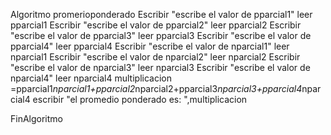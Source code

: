 Algoritmo promerioponderado
	Escribir "escribe el valor de pparcial1"
	leer pparcial1
	Escribir "escribe el valor de pparcial2"
	leer pparcial2
	Escribir "escribe el valor de pparcial3"
	leer pparcial3
	Escribir "escribe el valor de pparcial4"
	leer pparcial4
	Escribir "escribe el valor de nparcial1"
	leer nparcial1
	Escribir "escribe el valor de nparcial2"
	leer nparcial2
	Escribir "escribe el valor de nparcial3"
	leer nparcial3
	Escribir "escribe el valor de nparcial4"
	leer nparcial4
	multiplicacion =pparcial1*nparcial1+pparcial2*nparcial2+pparcial3*nparcial3+pparcial4*nparcial4
	escribir "el promedio ponderado es: ",multiplicacion
	
FinAlgoritmo
